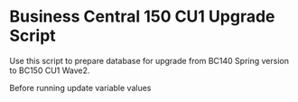# Business Central 150 CU1 Upgrade Script

Use this script to prepare database for upgrade from BC140 Spring version to BC150 CU1 Wave2.

Before running update variable values
